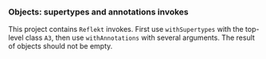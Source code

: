 ### Objects: supertypes and annotations invokes

This project contains `Reflekt` invokes. 
First use `withSupertypes` with the top-level class `A3`, 
then use `withAnnotations` with several arguments. The result of objects should not be empty.
